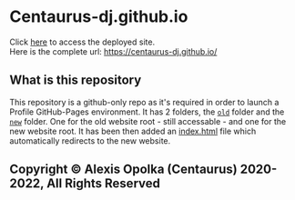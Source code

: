 # Centaurus-dj.github.io

Click [here](https://centaurus-dj.github.io/) to access the deployed site.\
Here is the complete url: https://centaurus-dj.github.io/

## What is this repository

This repository is a github-only repo as it's required in order to launch
a Profile GitHub-Pages environment.
It has 2 folders, the [`old`](https://github.com/centaurus-dj/centaurus-dj.github.io/tree/master/old/) folder and the [`new`](https://github.com/centaurus-dj/centaurus-dj.github.io/tree/master/new/) folder.
One for the old website root - still accessable - and one for the new website root.
It has been then added an [index.html](https://github.com/centaurus-dj/centaurus-dj.github.io/tree/master/index.html) file which automatically redirects to the new website.

## Copyright &copy; Alexis Opolka (Centaurus) 2020-2022, All Rights Reserved
